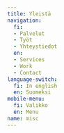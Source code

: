 ```yaml
---
title: Yleistä
navigation:
  fi:
  - Palvelut
  - Työt
  - Yhteystiedot
  en:
  - Services
  - Work
  - Contact
language-switch:
  fi: In english
  en: Suomeksi
mobile-menu:
  fi: Valikko
  en: Menu
name: misc
---
```


